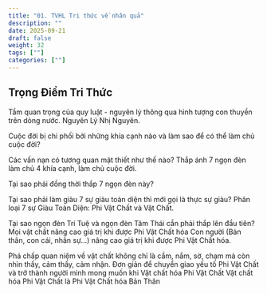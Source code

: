 ```yaml
---
title: "01. TVHL Tri thức về nhân quả"
description: ""
date: 2025-09-21
draft: false
weight: 32
tags: [""]
categories: [""]
---
```


<!-- # 01. TVHL Tri thức về nhân quả -->
<!-- 
**Mã khái niệm:** NT0802  
**Nhóm:** XVI. Nguyên Lý Ánh Sáng -->

## Trọng Điểm Tri Thức

Tầm quan trọng của quy luật - nguyên lý thông qua hình tượng con thuyền trên dòng nước.
Nguyên Lý Nhị Nguyên.

Cuộc đời bị chi phối bởi những khía cạnh nào và làm sao để có thể làm chủ cuộc đời?

Các vấn nạn có tương quan mật thiết như thế nào?
Thắp ánh 7 ngọn đèn làm chủ 4 khía cạnh, làm chủ cuộc đời.

Tại sao phải đồng thời thắp 7 ngọn đèn này?

Tại sao phải làm giàu 7 sự giàu toàn diện thì mới gọi là thực sự giàu?
Phân loại 7 sự Giàu Toàn Diện: Phi Vật Chất và Vật Chất.

Tại sao ngọn đèn Trí Tuệ và ngọn đèn Tâm Thái cần phải thắp lên đầu tiên?
Mọi vật chất nâng cao giá trị khi được Phi Vật Chất hóa
Con người (Bản thân, con cái, nhân sự...) nâng cao giá trị khi được Phi Vật Chất hóa.

Phá chấp quan niệm về vật chất không chỉ là cầm, nắm, sờ, chạm mà còn nhìn thấy, cảm thấy, cảm nhận.
Đơn giản để chuyển giao yếu tố Phi Vật Chất và trở thành người mình mong muốn khi Vật chất hóa Phi Vật Chất
Vật chất hóa Phi Vật Chất là Phi Vật Chất hóa Bản Thân
